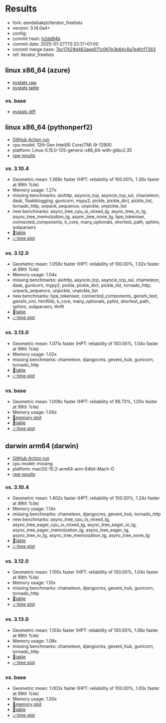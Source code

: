 # Results

- fork: eendebakpt/iterator_freelists
- version: 3.14.0a4+
- config: 
- commit hash: [b2dd84b](https://github.com/eendebakpt/cpython/commit/b2dd84b)
- commit date: 2025-01-27T13:33:17+01:00
- commit merge base: [7ec17429d462aee071c067e3b84c8a7e4fcf7263](https://github.com/python/cpython/commit/7ec17429d462aee071c067e3b84c8a7e4fcf7263)
- ref: iterator_freelists

## linux x86_64 (azure)

- [pystats raw](bm-20250127-azure-x86_64-eendebakpt-iterator_freelists-3.14.0a4%2B-b2dd84b-pystats.json)
- [pystats table](bm-20250127-azure-x86_64-eendebakpt-iterator_freelists-3.14.0a4%2B-b2dd84b-pystats.md)

### vs. base

- [pystats diff](bm-20250127-azure-x86_64-eendebakpt-iterator_freelists-3.14.0a4%2B-b2dd84b-pystats-vs-base.md)

## linux x86_64 (pythonperf2)

- [GitHub Action run](https://github.com/faster-cpython/benchmarking/actions/runs/13009997240)
- cpu model: 12th Gen Intel(R) Core(TM) i9-12900
- platform: Linux-5.15.0-125-generic-x86_64-with-glibc2.35
- [raw results](bm-20250127-pythonperf2-x86_64-eendebakpt-iterator_freelists-3.14.0a4%2B-b2dd84b.json)

### vs. 3.10.4

- Geometric mean: 1.368x faster (HPT: reliability of 100.00%, 1.26x faster at 99th %ile)
- Memory usage: 1.27x
- missing benchmarks: aiohttp, asyncio_tcp, asyncio_tcp_ssl, chameleon, dask, flaskblogging, gunicorn, mypy2, pickle, pickle_dict, pickle_list, tornado_http, unpack_sequence, unpickle, unpickle_list
- new benchmarks: async_tree_cpu_io_mixed_tg, async_tree_io_tg, async_tree_memoization_tg, async_tree_none_tg, bpe_tokeniser, connected_components, k_core, many_optionals, shortest_path, sphinx, subparsers
- [📄table](bm-20250127-pythonperf2-x86_64-eendebakpt-iterator_freelists-3.14.0a4%2B-b2dd84b-vs-3.10.4.md)
- [📈time plot](bm-20250127-pythonperf2-x86_64-eendebakpt-iterator_freelists-3.14.0a4%2B-b2dd84b-vs-3.10.4.svg)

### vs. 3.12.0

- Geometric mean: 1.058x faster (HPT: reliability of 100.00%, 1.02x faster at 99th %ile)
- Memory usage: 1.04x
- missing benchmarks: aiohttp, asyncio_tcp, asyncio_tcp_ssl, chameleon, dask, gunicorn, mypy2, pickle, pickle_dict, pickle_list, tornado_http, unpack_sequence, unpickle, unpickle_list
- new benchmarks: bpe_tokeniser, connected_components, genshi_text, genshi_xml, html5lib, k_core, many_optionals, pylint, shortest_path, sphinx, subparsers, thrift
- [📄table](bm-20250127-pythonperf2-x86_64-eendebakpt-iterator_freelists-3.14.0a4%2B-b2dd84b-vs-3.12.0.md)
- [📈time plot](bm-20250127-pythonperf2-x86_64-eendebakpt-iterator_freelists-3.14.0a4%2B-b2dd84b-vs-3.12.0.svg)

### vs. 3.13.0

- Geometric mean: 1.071x faster (HPT: reliability of 100.00%, 1.04x faster at 99th %ile)
- Memory usage: 1.02x
- missing benchmarks: chameleon, djangocms, gevent_hub, gunicorn, tornado_http
- [📄table](bm-20250127-pythonperf2-x86_64-eendebakpt-iterator_freelists-3.14.0a4%2B-b2dd84b-vs-3.13.0.md)
- [📈time plot](bm-20250127-pythonperf2-x86_64-eendebakpt-iterator_freelists-3.14.0a4%2B-b2dd84b-vs-3.13.0.svg)

### vs. base

- Geometric mean: 1.006x faster (HPT: reliability of 99.73%, 1.00x faster at 99th %ile)
- Memory usage: 1.00x
- [🧠memory plot](bm-20250127-pythonperf2-x86_64-eendebakpt-iterator_freelists-3.14.0a4%2B-b2dd84b-vs-base-mem.svg)
- [📄table](bm-20250127-pythonperf2-x86_64-eendebakpt-iterator_freelists-3.14.0a4%2B-b2dd84b-vs-base.md)
- [📈time plot](bm-20250127-pythonperf2-x86_64-eendebakpt-iterator_freelists-3.14.0a4%2B-b2dd84b-vs-base.svg)

## darwin arm64 (darwin)

- [GitHub Action run](https://github.com/faster-cpython/benchmarking/actions/runs/13014221946)
- cpu model: missing
- platform: macOS-15.2-arm64-arm-64bit-Mach-O
- [raw results](bm-20250127-darwin-arm64-eendebakpt-iterator_freelists-3.14.0a4%2B-b2dd84b.json)

### vs. 3.10.4

- Geometric mean: 1.402x faster (HPT: reliability of 100.00%, 1.24x faster at 99th %ile)
- Memory usage: 1.14x
- missing benchmarks: chameleon, djangocms, gevent_hub, tornado_http
- new benchmarks: async_tree_cpu_io_mixed_tg, async_tree_eager_cpu_io_mixed_tg, async_tree_eager_io_tg, async_tree_eager_memoization_tg, async_tree_eager_tg, async_tree_io_tg, async_tree_memoization_tg, async_tree_none_tg
- [📄table](bm-20250127-darwin-arm64-eendebakpt-iterator_freelists-3.14.0a4%2B-b2dd84b-vs-3.10.4.md)
- [📈time plot](bm-20250127-darwin-arm64-eendebakpt-iterator_freelists-3.14.0a4%2B-b2dd84b-vs-3.10.4.svg)

### vs. 3.12.0

- Geometric mean: 1.100x faster (HPT: reliability of 100.00%, 1.04x faster at 99th %ile)
- Memory usage: 1.10x
- missing benchmarks: chameleon, djangocms, gevent_hub, gunicorn, tornado_http
- [📄table](bm-20250127-darwin-arm64-eendebakpt-iterator_freelists-3.14.0a4%2B-b2dd84b-vs-3.12.0.md)
- [📈time plot](bm-20250127-darwin-arm64-eendebakpt-iterator_freelists-3.14.0a4%2B-b2dd84b-vs-3.12.0.svg)

### vs. 3.13.0

- Geometric mean: 1.103x faster (HPT: reliability of 100.00%, 1.06x faster at 99th %ile)
- Memory usage: 1.08x
- missing benchmarks: chameleon, djangocms, gevent_hub, gunicorn, tornado_http
- [📄table](bm-20250127-darwin-arm64-eendebakpt-iterator_freelists-3.14.0a4%2B-b2dd84b-vs-3.13.0.md)
- [📈time plot](bm-20250127-darwin-arm64-eendebakpt-iterator_freelists-3.14.0a4%2B-b2dd84b-vs-3.13.0.svg)

### vs. base

- Geometric mean: 1.003x faster (HPT: reliability of 100.00%, 1.00x faster at 99th %ile)
- Memory usage: 1.00x
- [🧠memory plot](bm-20250127-darwin-arm64-eendebakpt-iterator_freelists-3.14.0a4%2B-b2dd84b-vs-base-mem.svg)
- [📄table](bm-20250127-darwin-arm64-eendebakpt-iterator_freelists-3.14.0a4%2B-b2dd84b-vs-base.md)
- [📈time plot](bm-20250127-darwin-arm64-eendebakpt-iterator_freelists-3.14.0a4%2B-b2dd84b-vs-base.svg)

